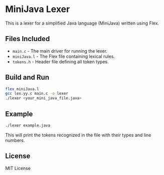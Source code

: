 
# MiniJava Lexer

This is a lexer for a simplified Java language (MiniJava) written using Flex.

## Files Included

- `main.c` - The main driver for running the lexer.
- `miniJava.l` - The Flex file containing lexical rules.
- `tokens.h` - Header file defining all token types.

## Build and Run

```bash
flex miniJava.l
gcc lex.yy.c main.c -o lexer
./lexer <your_mini_java_file.java>
```

## Example

```bash
./lexer example.java
```

This will print the tokens recognized in the file with their types and line numbers.

## License
MIT License
